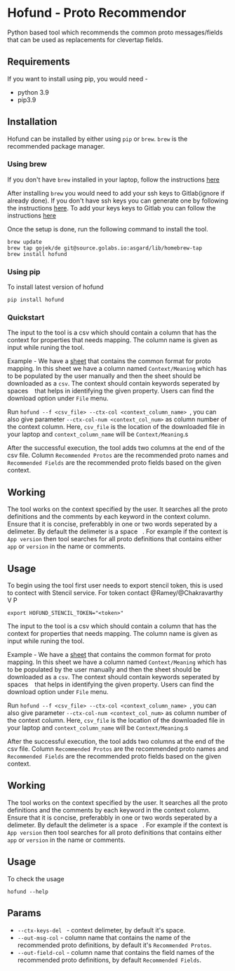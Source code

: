# Hofund - Proto Recommendor

Python based tool which recommends the common proto messages/fields that can be used as replacements for clevertap fields.

## Requirements

If you want to install using pip, you would need - 
- python 3.9
- pip3.9

## Installation

Hofund can be installed by either using `pip` or `brew`. `brew` is the recommended package manager.

### Using brew
If you don't have `brew` installed in your laptop, follow the instructions [here](https://brew.sh/)

After installing `brew` you would need to add your ssh keys to Gitlab(ignore if already done). If you don't have ssh keys you can generate one by following the instructions [here](https://docs.gitlab.com/ee/ssh/#generate-an-ssh-key-pair). To add your keys keys to Gitlab you can follow the instructions [here](https://docs.gitlab.com/ee/ssh/#add-an-ssh-key-to-your-gitlab-account)

Once the setup is done, run the following command to install the tool.
```
brew update
brew tap gojek/de git@source.golabs.io:asgard/lib/homebrew-tap
brew install hofund
```

### Using pip

To install latest version of hofund
```
pip install hofund
```

### Quickstart
The input to the tool is a csv which should contain a column that has the context for properties that needs mapping. The column name is given as input while runing the tool.

Example - We have a [sheet](https://docs.google.com/spreadsheets/d/14_nQyKqIcWIrpD8gwk1QpzPklNLUcTKDMwvNUMsNweI/edit?usp=sharing) that contains the common format for proto mapping. In this sheet we have a column named `Context/Meaning` which has to be populated by the user manually and then the sheet should be downloaded as a `csv`. The context should contain keywords seperated by spaces ` ` that helps in identifying the given property. Users can find the download option under `File` menu.   

Run `hofund --f <csv_file> --ctx-col <context_column_name> `, you can also give parameter `--ctx-col-num <context_col_num>` as column number of the context column. Here, `csv_file` is the location of the downloaded file in your laptop and `context_column_name` will be `Context/Meaning`.s

After the successful execution, the tool adds two columns at the end of the csv file. Column `Recommended Protos` are the recommended proto names and `Recommended Fields` are the recommended proto fields based on the given context.

## Working
The tool works on the context specified by the user. It searches all the proto definitions and the comments by each keyword in the context column. Ensure that it is concise, preferabbly in one or two words seperated by a delimeter. By default the delimeter is a space ` `.
For example if the context is `App version` then tool searches for all proto definitions that contains either `app` or `version` in the name or comments.

## Usage    

To begin using the tool first user needs to export stencil token, this is used to contect with Stencil service. For token contact @Ramey/@Chakravarthy V P
```
export HOFUND_STENCIL_TOKEN="<token>" 
```

The input to the tool is a csv which should contain a column that has the context for properties that needs mapping. The column name is given as input while runing the tool.

Example - We have a [sheet](https://docs.google.com/spreadsheets/d/14_nQyKqIcWIrpD8gwk1QpzPklNLUcTKDMwvNUMsNweI/edit?usp=sharing) that contains the common format for proto mapping. In this sheet we have a column named `Context/Meaning` which has to be populated by the user manually and then the sheet should be downloaded as a `csv`. The context should contain keywords seperated by spaces ` ` that helps in identifying the given property. Users can find the download option under `File` menu.   

Run `hofund --f <csv_file> --ctx-col <context_column_name> `, you can also give parameter `--ctx-col-num <context_col_num>` as column number of the context column. Here, `csv_file` is the location of the downloaded file in your laptop and `context_column_name` will be `Context/Meaning`.s

After the successful execution, the tool adds two columns at the end of the csv file. Column `Recommended Protos` are the recommended proto names and `Recommended Fields` are the recommended proto fields based on the given context.

## Working
The tool works on the context specified by the user. It searches all the proto definitions and the comments by each keyword in the context column. Ensure that it is concise, preferabbly in one or two words seperated by a delimeter. By default the delimeter is a space ` `.
For example if the context is `App version` then tool searches for all proto definitions that contains either `app` or `version` in the name or comments.

## Usage    

To check the usage
```
hofund --help
``` 

## Params
* `--ctx-keys-del ` - context delimeter, by default it's space.
* `--out-msg-col` - column name that contains the name of the recommended proto definitions, by default it's `Recommended Protos`.
* `--out-field-col` - column name that contains the field names of the recommended proto definitions, by default `Recommended Fields`.